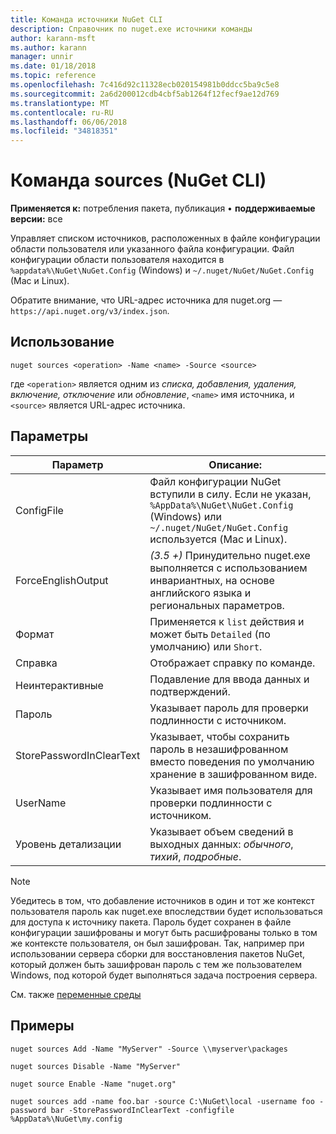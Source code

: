 ```yaml
---
title: Команда источники NuGet CLI
description: Справочник по nuget.exe источники команды
author: karann-msft
ms.author: karann
manager: unnir
ms.date: 01/18/2018
ms.topic: reference
ms.openlocfilehash: 7c416d92c11328ecb020154981b0ddcc5ba9c5e8
ms.sourcegitcommit: 2a6d200012cdb4cbf5ab1264f12fecf9ae12d769
ms.translationtype: MT
ms.contentlocale: ru-RU
ms.lasthandoff: 06/06/2018
ms.locfileid: "34818351"
---
```

# <a name="sources-command-nuget-cli"></a>Команда sources (NuGet CLI)

**Применяется к:** потребления пакета, публикация &bullet; **поддерживаемые версии:** все

Управляет списком источников, расположенных в файле конфигурации области пользователя или указанного файла конфигурации. Файл конфигурации области пользователя находится в `%appdata%\NuGet\NuGet.Config` (Windows) и `~/.nuget/NuGet/NuGet.Config` (Mac и Linux).

Обратите внимание, что URL-адрес источника для nuget.org — `https://api.nuget.org/v3/index.json`.

## <a name="usage"></a>Использование

```cli
nuget sources <operation> -Name <name> -Source <source>
```

где `<operation>` является одним из *списка, добавления, удаления, включение, отключение* или *обновление*, `<name>` имя источника, и `<source>` является URL-адрес источника.

## <a name="options"></a>Параметры

| Параметр | Описание: |
| --- | --- |
| ConfigFile | Файл конфигурации NuGet вступили в силу. Если не указан, `%AppData%\NuGet\NuGet.Config` (Windows) или `~/.nuget/NuGet/NuGet.Config` используется (Mac и Linux).|
| ForceEnglishOutput | *(3.5 +)*  Принудительно nuget.exe выполняется с использованием инвариантных, на основе английского языка и региональных параметров. |
| Формат | Применяется к `list` действия и может быть `Detailed` (по умолчанию) или `Short`. |
| Справка | Отображает справку по команде. |
| Неинтерактивные | Подавление для ввода данных и подтверждений. |
| Пароль | Указывает пароль для проверки подлинности с источником. |
| StorePasswordInClearText | Указывает, чтобы сохранить пароль в незашифрованном вместо поведения по умолчанию хранение в зашифрованном виде. |
| UserName | Указывает имя пользователя для проверки подлинности с источником. |
| Уровень детализации | Указывает объем сведений в выходных данных: *обычного*, *тихий*, *подробные*. |

> [!Note]
> Убедитесь в том, что добавление источников в один и тот же контекст пользователя пароль как nuget.exe впоследствии будет использоваться для доступа к источнику пакета. Пароль будет сохранен в файле конфигурации зашифрованы и могут быть расшифрованы только в том же контексте пользователя, он был зашифрован. Так, например при использовании сервера сборки для восстановления пакетов NuGet, который должен быть зашифрован пароль с тем же пользователем Windows, под которой будет выполняться задача построения сервера.

См. также [переменные среды](cli-ref-environment-variables.md)

## <a name="examples"></a>Примеры

```cli
nuget sources Add -Name "MyServer" -Source \\myserver\packages

nuget sources Disable -Name "MyServer"

nuget source Enable -Name "nuget.org"

nuget sources add -name foo.bar -source C:\NuGet\local -username foo -password bar -StorePasswordInClearText -configfile %AppData%\NuGet\my.config
```
